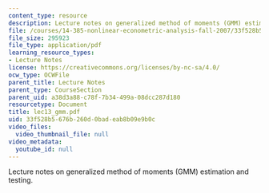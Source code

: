 ```yaml
---
content_type: resource
description: Lecture notes on generalized method of moments (GMM) estimation and testing.
file: /courses/14-385-nonlinear-econometric-analysis-fall-2007/33f528b5676b260d0badeab8b09e9b0c_lec13_gmm.pdf
file_size: 295923
file_type: application/pdf
learning_resource_types:
- Lecture Notes
license: https://creativecommons.org/licenses/by-nc-sa/4.0/
ocw_type: OCWFile
parent_title: Lecture Notes
parent_type: CourseSection
parent_uid: a38d3a88-c78f-7b34-499a-08dcc287d180
resourcetype: Document
title: lec13_gmm.pdf
uid: 33f528b5-676b-260d-0bad-eab8b09e9b0c
video_files:
  video_thumbnail_file: null
video_metadata:
  youtube_id: null
---
```

Lecture notes on generalized method of moments (GMM) estimation and testing.